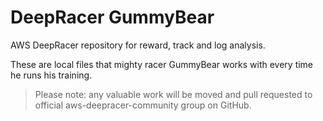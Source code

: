 # DeepRacer GummyBear
AWS DeepRacer repository for reward, track and log analysis.

These are local files that mighty racer GummyBear works with every time he runs his training.

> Please note: any valuable work will be moved and pull requested to official aws-deepracer-community group on GitHub.

